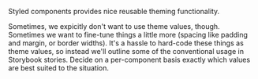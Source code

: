 Styled components provides nice reusable theming functionality.

Sometimes, we expicitly don't want to use theme values, though. Sometimes we
want to fine-tune things a little more (spacing like padding and margin, or
border widths). It's a hassle to hard-code these things as theme values, so
instead we'll outline some of the conventional usage in Storybook stories.
Decide on a per-component basis exactly which values are best suited to the
situation.
